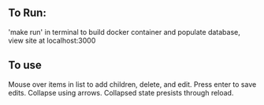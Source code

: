 ## To Run:
'make run' in terminal to build docker container and populate database, view site at localhost:3000

## To use
Mouse over items in list to add children, delete, and edit. Press enter to save edits.
Collapse using arrows. Collapsed state presists through reload.
